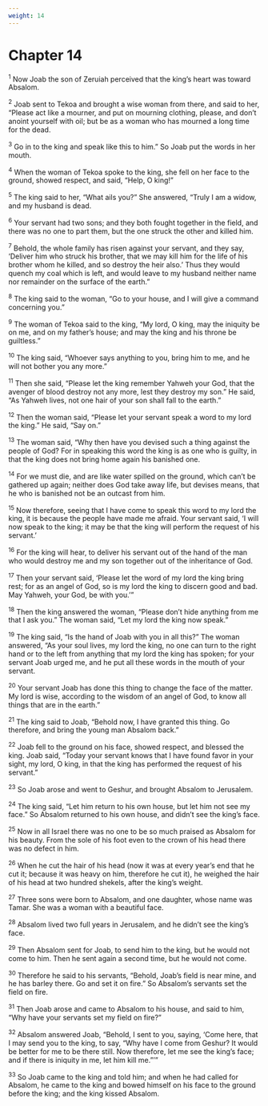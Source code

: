 ```yaml
---
weight: 14
---
```


# Chapter 14

<sup>1</sup> Now Joab the son of Zeruiah perceived that the king’s heart was toward Absalom. 

<sup>2</sup> Joab sent to Tekoa and brought a wise woman from there, and said to her, “Please act like a mourner, and put on mourning clothing, please, and don’t anoint yourself with oil; but be as a woman who has mourned a long time for the dead. 

<sup>3</sup> Go in to the king and speak like this to him.” So Joab put the words in her mouth. 

<sup>4</sup> When the woman of Tekoa spoke to the king, she fell on her face to the ground, showed respect, and said, “Help, O king!” 

<sup>5</sup> The king said to her, “What ails you?” She answered, “Truly I am a widow, and my husband is dead. 

<sup>6</sup> Your servant had two sons; and they both fought together in the field, and there was no one to part them, but the one struck the other and killed him. 

<sup>7</sup> Behold, the whole family has risen against your servant, and they say, ‘Deliver him who struck his brother, that we may kill him for the life of his brother whom he killed, and so destroy the heir also.’ Thus they would quench my coal which is left, and would leave to my husband neither name nor remainder on the surface of the earth.” 

<sup>8</sup> The king said to the woman, “Go to your house, and I will give a command concerning you.” 

<sup>9</sup> The woman of Tekoa said to the king, “My lord, O king, may the iniquity be on me, and on my father’s house; and may the king and his throne be guiltless.” 

<sup>10</sup> The king said, “Whoever says anything to you, bring him to me, and he will not bother you any more.” 

<sup>11</sup> Then she said, “Please let the king remember Yahweh your God, that the avenger of blood destroy not any more, lest they destroy my son.” He said, “As Yahweh lives, not one hair of your son shall fall to the earth.” 

<sup>12</sup> Then the woman said, “Please let your servant speak a word to my lord the king.” He said, “Say on.” 

<sup>13</sup> The woman said, “Why then have you devised such a thing against the people of God? For in speaking this word the king is as one who is guilty, in that the king does not bring home again his banished one. 

<sup>14</sup> For we must die, and are like water spilled on the ground, which can’t be gathered up again; neither does God take away life, but devises means, that he who is banished not be an outcast from him. 

<sup>15</sup> Now therefore, seeing that I have come to speak this word to my lord the king, it is because the people have made me afraid. Your servant said, ‘I will now speak to the king; it may be that the king will perform the request of his servant.’ 

<sup>16</sup> For the king will hear, to deliver his servant out of the hand of the man who would destroy me and my son together out of the inheritance of God. 

<sup>17</sup> Then your servant said, ‘Please let the word of my lord the king bring rest; for as an angel of God, so is my lord the king to discern good and bad. May Yahweh, your God, be with you.’” 

<sup>18</sup> Then the king answered the woman, “Please don’t hide anything from me that I ask you.” The woman said, “Let my lord the king now speak.” 

<sup>19</sup> The king said, “Is the hand of Joab with you in all this?” The woman answered, “As your soul lives, my lord the king, no one can turn to the right hand or to the left from anything that my lord the king has spoken; for your servant Joab urged me, and he put all these words in the mouth of your servant. 

<sup>20</sup> Your servant Joab has done this thing to change the face of the matter. My lord is wise, according to the wisdom of an angel of God, to know all things that are in the earth.” 

<sup>21</sup> The king said to Joab, “Behold now, I have granted this thing. Go therefore, and bring the young man Absalom back.” 

<sup>22</sup> Joab fell to the ground on his face, showed respect, and blessed the king. Joab said, “Today your servant knows that I have found favor in your sight, my lord, O king, in that the king has performed the request of his servant.” 

<sup>23</sup> So Joab arose and went to Geshur, and brought Absalom to Jerusalem. 

<sup>24</sup> The king said, “Let him return to his own house, but let him not see my face.” So Absalom returned to his own house, and didn’t see the king’s face. 

<sup>25</sup> Now in all Israel there was no one to be so much praised as Absalom for his beauty. From the sole of his foot even to the crown of his head there was no defect in him. 

<sup>26</sup> When he cut the hair of his head (now it was at every year’s end that he cut it; because it was heavy on him, therefore he cut it), he weighed the hair of his head at two hundred shekels, after the king’s weight. 

<sup>27</sup> Three sons were born to Absalom, and one daughter, whose name was Tamar. She was a woman with a beautiful face. 

<sup>28</sup> Absalom lived two full years in Jerusalem, and he didn’t see the king’s face. 

<sup>29</sup> Then Absalom sent for Joab, to send him to the king, but he would not come to him. Then he sent again a second time, but he would not come. 

<sup>30</sup> Therefore he said to his servants, “Behold, Joab’s field is near mine, and he has barley there. Go and set it on fire.” So Absalom’s servants set the field on fire. 

<sup>31</sup> Then Joab arose and came to Absalom to his house, and said to him, “Why have your servants set my field on fire?” 

<sup>32</sup> Absalom answered Joab, “Behold, I sent to you, saying, ‘Come here, that I may send you to the king, to say, “Why have I come from Geshur? It would be better for me to be there still. Now therefore, let me see the king’s face; and if there is iniquity in me, let him kill me.”’” 

<sup>33</sup> So Joab came to the king and told him; and when he had called for Absalom, he came to the king and bowed himself on his face to the ground before the king; and the king kissed Absalom. 


